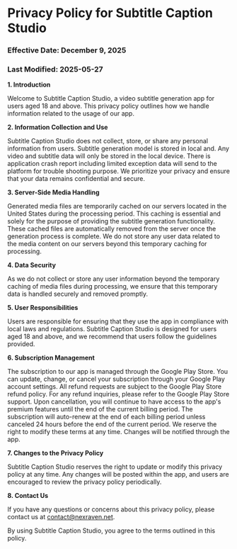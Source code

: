 # Privacy Policy for Subtitle Caption Studio

### Effective Date: December 9, 2025

### Last Modified: 2025-05-27

**1. Introduction**

Welcome to Subtitle Caption Studio, a video subtitle generation app for users aged 18 and above. This privacy policy outlines how we handle information related to the usage of our app.

**2. Information Collection and Use**

Subtitle Caption Studio does not collect, store, or share any personal information from users. Subtitle generation model is stored in local and. Any video and subtitle data will only be stored in the local device. There is application crash report including limited exception data will send to the platform for trouble shooting purpose. We prioritize your privacy and ensure that your data remains confidential and secure.

**3. Server-Side Media Handling**

Generated media files are temporarily cached on our servers located in the United States during the processing period. This caching is essential and solely for the purpose of providing the subtitle generation functionality. These cached files are automatically removed from the server once the generation process is complete. We do not store any user data related to the media content on our servers beyond this temporary caching for processing.

**4. Data Security**

As we do not collect or store any user information beyond the temporary caching of media files during processing, we ensure that this temporary data is handled securely and removed promptly.

**5. User Responsibilities**

Users are responsible for ensuring that they use the app in compliance with local laws and regulations. Subtitle Caption Studio is designed for users aged 18 and above, and we recommend that users follow the guidelines provided.

**6. Subscription Management**

The subscription to our app is managed through the Google Play Store. You can update, change, or cancel your subscription through your Google Play account settings.
All refund requests are subject to the Google Play Store refund policy. For any refund inquiries, please refer to the Google Play Store support. Upon cancellation, you will continue to have access to the app's premium features until the end of the current billing period. The subscription will auto-renew at the end of each billing period unless canceled 24 hours before the end of the current period. We reserve the right to modify these terms at any time. Changes will be notified through the app.

**7. Changes to the Privacy Policy**

Subtitle Caption Studio reserves the right to update or modify this privacy policy at any time. Any changes will be posted within the app, and users are encouraged to review the privacy policy periodically.

**8. Contact Us**

If you have any questions or concerns about this privacy policy, please contact us at [contact@nexraven.net](mailto:contact@nexraven.net).

By using Subtitle Caption Studio, you agree to the terms outlined in this policy.
